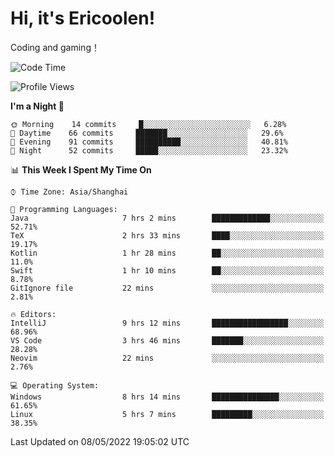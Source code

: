 # Hi, it's Ericoolen!
Coding and gaming！

<!--START_SECTION:waka-->
![Code Time](http://img.shields.io/badge/Code%20Time-237%20hrs%2050%20mins-blue)

![Profile Views](http://img.shields.io/badge/Profile%20Views-0-blue)

**I'm a Night 🦉** 

```text
🌞 Morning    14 commits     █░░░░░░░░░░░░░░░░░░░░░░░░   6.28% 
🌆 Daytime    66 commits     ███████░░░░░░░░░░░░░░░░░░   29.6% 
🌃 Evening    91 commits     ██████████░░░░░░░░░░░░░░░   40.81% 
🌙 Night      52 commits     █████░░░░░░░░░░░░░░░░░░░░   23.32%

```


📊 **This Week I Spent My Time On** 

```text
⌚︎ Time Zone: Asia/Shanghai

💬 Programming Languages: 
Java                     7 hrs 2 mins        █████████████░░░░░░░░░░░░   52.71% 
TeX                      2 hrs 33 mins       ████░░░░░░░░░░░░░░░░░░░░░   19.17% 
Kotlin                   1 hr 28 mins        ██░░░░░░░░░░░░░░░░░░░░░░░   11.0% 
Swift                    1 hr 10 mins        ██░░░░░░░░░░░░░░░░░░░░░░░   8.78% 
GitIgnore file           22 mins             ░░░░░░░░░░░░░░░░░░░░░░░░░   2.81%

🔥 Editors: 
IntelliJ                 9 hrs 12 mins       █████████████████░░░░░░░░   68.96% 
VS Code                  3 hrs 46 mins       ███████░░░░░░░░░░░░░░░░░░   28.28% 
Neovim                   22 mins             ░░░░░░░░░░░░░░░░░░░░░░░░░   2.76%

💻 Operating System: 
Windows                  8 hrs 14 mins       ███████████████░░░░░░░░░░   61.65% 
Linux                    5 hrs 7 mins        █████████░░░░░░░░░░░░░░░░   38.35%

```


 Last Updated on 08/05/2022 19:05:02 UTC
<!--END_SECTION:waka-->

